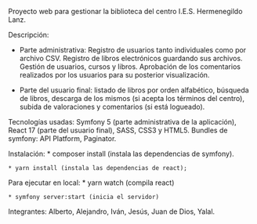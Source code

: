 Proyecto web para gestionar la biblioteca del centro I.E.S. Hermenegildo Lanz.

Descripción: 

* Parte administrativa: Registro de usuarios tanto individuales como por archivo CSV. Registro de libros electrónicos guardando sus archivos. Gestión de usuarios, cursos y libros. Aprobación de los comentarios realizados por los usuarios para su posterior visualización.

* Parte del usuario final: listado de libros por orden alfabético, búsqueda de libros, descarga de los mismos (si acepta los términos del centro), subida de valoraciones y comentarios (si está logueado).

Tecnologías usadas: Symfony 5 (parte administrativa de la aplicación), React 17 (parte del usuario final), SASS, CSS3 y HTML5. Bundles de symfony: API Platform, Paginator.

Instalación:
    * composer install (instala las dependencias de symfony).

    * yarn install (instala las dependencias de react);

Para ejecutar en local:
    * yarn watch (compila react)

    * symfony server:start (inicia el servidor)


Integrantes: Alberto, Alejandro, Iván, Jesús, Juan de Dios, Yalal.